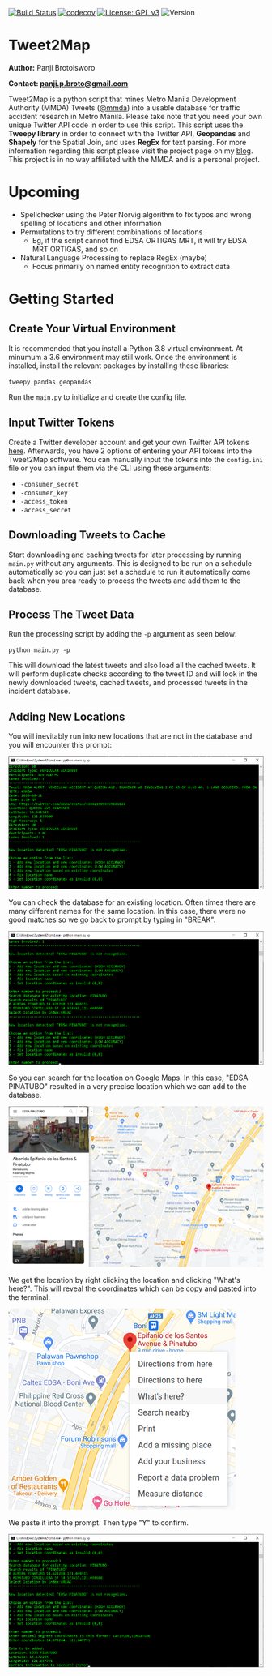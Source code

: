 [![Build Status](https://travis-ci.com/pbrotoisworo/tweet2map.svg?branch=unittesting)](https://travis-ci.com/pbrotoisworo/tweet2map)  [![codecov](https://codecov.io/gh/pbrotoisworo/tweet2map/branch/unittesting/graph/badge.svg?token=U2F1H66DUB)](https://codecov.io/gh/pbrotoisworo/tweet2map) [![License: GPL v3](https://img.shields.io/badge/License-GPLv3-blue.svg)](https://www.gnu.org/licenses/gpl-3.0) ![Version](https://img.shields.io/badge/release-1.0-blue)



# Tweet2Map

**Author:** Panji Brotoisworo

**Contact: [panji.p.broto@gmail.com](mailto:panji.p.broto@gmail.com)**

Tweet2Map is a python script that mines Metro Manila Development Authority (MMDA) Tweets ([@mmda](https://twitter.com/MMDA)) into a usable database for traffic accident research in Metro Manila. Please take note that you need your own unique Twitter API code in order to use this script. This script uses the **Tweepy library** in order to connect with the Twitter API, **Geopandas** and **Shapely** for the Spatial Join, and uses **RegEx** for text parsing. For more information regarding this script please visit the project page on my [blog](https://panjib.wixsite.com/blog/mmdatweet2map). This project is in no way affiliated with the MMDA and is a personal project.

# Upcoming
- Spellchecker using the Peter Norvig algorithm to fix typos and wrong spelling of locations and other information
- Permutations to try different combinations of locations
  - Eg, if the script cannot find EDSA ORTIGAS MRT, it will try EDSA MRT ORTIGAS, and so on
- Natural Language Processing to replace RegEx (maybe)
  - Focus primarily on named entity recognition to extract data

# Getting Started

## Create Your Virtual Environment
It is recommended that you install a Python 3.8 virtual environment. At minumum a 3.6 environment may still work. Once the environment is installed, install the relevant packages by installing these libraries:

`tweepy pandas geopandas`

Run the `main.py` to initialize and create the config file.

## Input Twitter Tokens
Create a Twitter developer account and get your own Twitter API tokens [here](https://developer.twitter.com/en). Afterwards, you have 2 options of entering your API tokens into the Tweet2Map software. You can manually input the tokens into the `config.ini` file or you can input them via the CLI using these arguments:

- `-consumer_secret`
- `-consumer_key`
- `-access_token`
- `-access_secret`

## Downloading Tweets to Cache
Start downloading and caching tweets for later processing by running `main.py` without any arguments. This is designed to be run on a schedule automatically so you can just set a schedule to run it automatically come back when you area ready to process the tweets and add them to the database.

## Process The Tweet Data
Run the processing script by adding the `-p` argument as seen below:

`python main.py -p`

This will download the latest tweets and also load all the cached tweets. It will perform duplicate checks according to the tweet ID and will look in the newly downloaded tweets, cached tweets, and processed tweets in the incident database.

## Adding New Locations
You will inevitably run into new locations that are not in the database and you will encounter this prompt:

![New location](/doc/1_new_location.png)

You can check the database for an existing location. Often times there are many different names for the same location. In this case, there were no good matches so we go back to prompt by typing in "BREAK".

![New location](/doc/2_new_location.png)

So you can search for the location on Google Maps. In this case, "EDSA PINATUBO" resulted in a very precise location which we can add to the database.

![Searching on Google Maps](/doc/3_google_maps.png)

We get the location by right clicking the location and clicking "What's here?". This will reveal the coordinates which can be copy and pasted into the terminal.

![Extracting coords](/doc/4_google_maps.png)

We paste it into the prompt. Then type "Y" to confirm.

![Adding coords](/doc/5_adding_coords.png)
